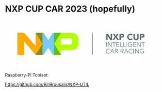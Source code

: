 # NXP CUP CAR 2023 (hopefully)

![](assets/nxp_cup.jpg)

Raspberry-PI Toolset:

https://github.com/BillBrousalis/NXP-UTIL

